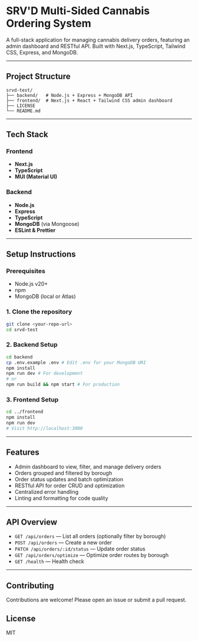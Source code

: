 # SRV'D Multi-Sided Cannabis Ordering System

A full-stack application for managing cannabis delivery orders, featuring an admin dashboard and RESTful API. Built with Next.js, TypeScript, Tailwind CSS, Express, and MongoDB.

---

## Project Structure

```
srvd-test/
├── backend/   # Node.js + Express + MongoDB API
├── frontend/  # Next.js + React + Tailwind CSS admin dashboard
├── LICENSE
└── README.md
```

---

## Tech Stack

### Frontend
- **Next.js**
- **TypeScript**
- **MUI (Material UI)**

### Backend
- **Node.js**
- **Express**
- **TypeScript**
- **MongoDB** (via Mongoose)
- **ESLint & Prettier**

---

## Setup Instructions

### Prerequisites
- Node.js v20+
- npm
- MongoDB (local or Atlas)

### 1. Clone the repository
```sh
git clone <your-repo-url>
cd srvd-test
```

### 2. Backend Setup
```sh
cd backend
cp .env.example .env # Edit .env for your MongoDB URI
npm install
npm run dev # For development
# or
npm run build && npm start # For production
```

### 3. Frontend Setup
```sh
cd ../frontend
npm install
npm run dev
# Visit http://localhost:3000
```

---

## Features
- Admin dashboard to view, filter, and manage delivery orders
- Orders grouped and filtered by borough
- Order status updates and batch optimization
- RESTful API for order CRUD and optimization
- Centralized error handling
- Linting and formatting for code quality

---

## API Overview
- `GET /api/orders` — List all orders (optionally filter by borough)
- `POST /api/orders` — Create a new order
- `PATCH /api/orders/:id/status` — Update order status
- `GET /api/orders/optimize` — Optimize order routes by borough
- `GET /health` — Health check

---

## Contributing
Contributions are welcome! Please open an issue or submit a pull request.

## License
MIT